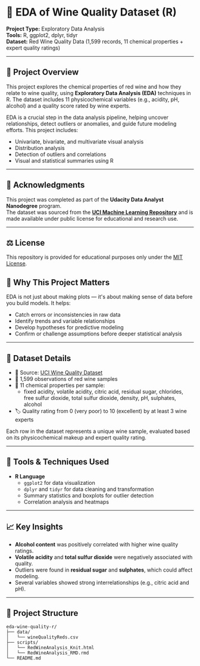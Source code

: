 # 🍷 EDA of Wine Quality Dataset (R)

**Project Type:** Exploratory Data Analysis  
**Tools:** R, ggplot2, dplyr, tidyr  
**Dataset:** Red Wine Quality Data (1,599 records, 11 chemical properties + expert quality ratings)

---

## 📌 Project Overview

This project explores the chemical properties of red wine and how they relate to wine quality, using **Exploratory Data Analysis (EDA)** techniques in R. The dataset includes 11 physicochemical variables (e.g., acidity, pH, alcohol) and a quality score rated by wine experts.

EDA is a crucial step in the data analysis pipeline, helping uncover relationships, detect outliers or anomalies, and guide future modeling efforts. This project includes:
- Univariate, bivariate, and multivariate visual analysis
- Distribution analysis
- Detection of outliers and correlations
- Visual and statistical summaries using R

---

## 📎 Acknowledgments

This project was completed as part of the **Udacity Data Analyst Nanodegree** program.  
The dataset was sourced from the **[UCI Machine Learning Repository](https://archive.ics.uci.edu/ml/datasets/Wine+Quality)** and is made available under public license for educational and research use.

---


## ⚖️ License

This repository is provided for educational purposes only under the [MIT License](LICENSE).

## 🎯 Why This Project Matters

EDA is not just about making plots — it's about making sense of data before you build models. It helps:
- Catch errors or inconsistencies in raw data
- Identify trends and variable relationships
- Develop hypotheses for predictive modeling
- Confirm or challenge assumptions before deeper statistical analysis

---

## 🧪 Dataset Details

- 📁 Source: [UCI Wine Quality Dataset](https://archive.ics.uci.edu/ml/datasets/Wine+Quality)
- 🍷 1,599 observations of red wine samples
- 📐 11 chemical properties per sample:
  - fixed acidity, volatile acidity, citric acid, residual sugar, chlorides, free sulfur dioxide, total sulfur dioxide, density, pH, sulphates, alcohol
- 🏷️ Quality rating from 0 (very poor) to 10 (excellent) by at least 3 wine experts

Each row in the dataset represents a unique wine sample, evaluated based on its physicochemical makeup and expert quality rating.

---

## 🧰 Tools & Techniques Used

- **R Language**
  - `ggplot2` for data visualization
  - `dplyr` and `tidyr` for data cleaning and transformation
  - Summary statistics and boxplots for outlier detection
  - Correlation analysis and heatmaps

---

## 📈 Key Insights

- **Alcohol content** was positively correlated with higher wine quality ratings.
- **Volatile acidity** and **total sulfur dioxide** were negatively associated with quality.
- Outliers were found in **residual sugar** and **sulphates**, which could affect modeling.
- Several variables showed strong interrelationships (e.g., citric acid and pH).

---

## 📂 Project Structure
    eda-wine-quality-r/
    ├── data/
    │   └── wineQualityReds.csv
    ├── scripts/
    │   └── RedWineAnalysis_Knit.html
    │   └── RedWineAnalysis_RMD.rmd
    └── README.md
